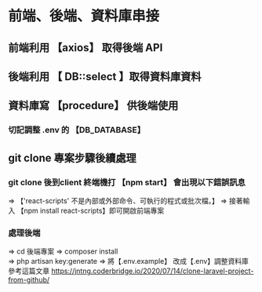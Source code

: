 # 前端、後端、資料庫串接

## 前端利用 【axios】 取得後端 API

## 後端利用 【 DB::select 】取得資料庫資料

## 資料庫寫 【procedure】 供後端使用

### 切記調整 .env 的 【DB_DATABASE】

## git clone 專案步驟後續處理
### git clone 後到client 終端機打 【npm start】 會出現以下錯誤訊息 
=> 【'react-scripts' 不是內部或外部命令、可執行的程式或批次檔。】
=> 接著輸入 【npm install react-scripts】即可開啟前端專案

### 處理後端
=> cd 後端專案 
=> composer install  
=>  php artisan key:generate
=> 將【.env.example】 改成【.env】調整資料庫
參考這篇文章
https://jntng.coderbridge.io/2020/07/14/clone-laravel-project-from-github/